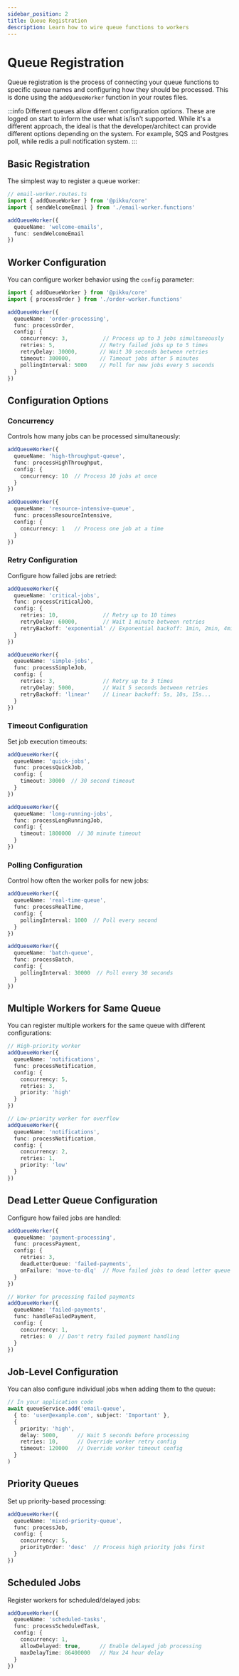 ```yaml
---
sidebar_position: 2
title: Queue Registration
description: Learn how to wire queue functions to workers
---
```


<AIDisclaimer />

# Queue Registration

Queue registration is the process of connecting your queue functions to specific queue names and configuring how they should be processed. This is done using the `addQueueWorker` function in your routes files.

:::info
Different queues allow different configuration options. These are logged on start to inform the user what is/isn't supported. While it's a different approach, the ideal is that the developer/architect can provide different options depending on the system. For example, SQS and Postgres poll, while redis a pull notification system.
:::

## Basic Registration

The simplest way to register a queue worker:

```typescript
// email-worker.routes.ts
import { addQueueWorker } from '@pikku/core'
import { sendWelcomeEmail } from './email-worker.functions'

addQueueWorker({
  queueName: 'welcome-emails',
  func: sendWelcomeEmail
})
```

## Worker Configuration

You can configure worker behavior using the `config` parameter:

```typescript
import { addQueueWorker } from '@pikku/core'
import { processOrder } from './order-worker.functions'

addQueueWorker({
  queueName: 'order-processing',
  func: processOrder,
  config: {
    concurrency: 3,           // Process up to 3 jobs simultaneously
    retries: 5,              // Retry failed jobs up to 5 times
    retryDelay: 30000,       // Wait 30 seconds between retries
    timeout: 300000,         // Timeout jobs after 5 minutes
    pollingInterval: 5000    // Poll for new jobs every 5 seconds
  }
})
```

## Configuration Options

### Concurrency

Controls how many jobs can be processed simultaneously:

```typescript
addQueueWorker({
  queueName: 'high-throughput-queue',
  func: processHighThroughput,
  config: {
    concurrency: 10  // Process 10 jobs at once
  }
})

addQueueWorker({
  queueName: 'resource-intensive-queue',
  func: processResourceIntensive,
  config: {
    concurrency: 1   // Process one job at a time
  }
})
```

### Retry Configuration

Configure how failed jobs are retried:

```typescript
addQueueWorker({
  queueName: 'critical-jobs',
  func: processCriticalJob,
  config: {
    retries: 10,              // Retry up to 10 times
    retryDelay: 60000,        // Wait 1 minute between retries
    retryBackoff: 'exponential' // Exponential backoff: 1min, 2min, 4min...
  }
})

addQueueWorker({
  queueName: 'simple-jobs',
  func: processSimpleJob,
  config: {
    retries: 3,               // Retry up to 3 times
    retryDelay: 5000,         // Wait 5 seconds between retries
    retryBackoff: 'linear'    // Linear backoff: 5s, 10s, 15s...
  }
})
```

### Timeout Configuration

Set job execution timeouts:

```typescript
addQueueWorker({
  queueName: 'quick-jobs',
  func: processQuickJob,
  config: {
    timeout: 30000  // 30 second timeout
  }
})

addQueueWorker({
  queueName: 'long-running-jobs',
  func: processLongRunningJob,
  config: {
    timeout: 1800000  // 30 minute timeout
  }
})
```

### Polling Configuration

Control how often the worker polls for new jobs:

```typescript
addQueueWorker({
  queueName: 'real-time-queue',
  func: processRealTime,
  config: {
    pollingInterval: 1000  // Poll every second
  }
})

addQueueWorker({
  queueName: 'batch-queue',
  func: processBatch,
  config: {
    pollingInterval: 30000  // Poll every 30 seconds
  }
})
```

## Multiple Workers for Same Queue

You can register multiple workers for the same queue with different configurations:

```typescript
// High-priority worker
addQueueWorker({
  queueName: 'notifications',
  func: processNotification,
  config: {
    concurrency: 5,
    retries: 3,
    priority: 'high'
  }
})

// Low-priority worker for overflow
addQueueWorker({
  queueName: 'notifications',
  func: processNotification,
  config: {
    concurrency: 2,
    retries: 1,
    priority: 'low'
  }
})
```

## Dead Letter Queue Configuration

Configure how failed jobs are handled:

```typescript
addQueueWorker({
  queueName: 'payment-processing',
  func: processPayment,
  config: {
    retries: 3,
    deadLetterQueue: 'failed-payments',
    onFailure: 'move-to-dlq'  // Move failed jobs to dead letter queue
  }
})

// Worker for processing failed payments
addQueueWorker({
  queueName: 'failed-payments',
  func: handleFailedPayment,
  config: {
    concurrency: 1,
    retries: 0  // Don't retry failed payment handling
  }
})
```

## Job-Level Configuration

You can also configure individual jobs when adding them to the queue:

```typescript
// In your application code
await queueService.add('email-queue', 
  { to: 'user@example.com', subject: 'Important' },
  {
    priority: 'high',
    delay: 5000,      // Wait 5 seconds before processing
    retries: 10,      // Override worker retry config
    timeout: 120000   // Override worker timeout config
  }
)
```

## Priority Queues

Set up priority-based processing:

```typescript
addQueueWorker({
  queueName: 'mixed-priority-queue',
  func: processJob,
  config: {
    concurrency: 5,
    priorityOrder: 'desc'  // Process high priority jobs first
  }
})
```

## Scheduled Jobs

Register workers for scheduled/delayed jobs:

```typescript
addQueueWorker({
  queueName: 'scheduled-tasks',
  func: processScheduledTask,
  config: {
    concurrency: 1,
    allowDelayed: true,      // Enable delayed job processing
    maxDelayTime: 86400000   // Max 24 hour delay
  }
})
```
